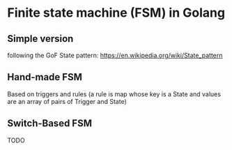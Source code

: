 # Finite state machine (FSM) in Golang

## Simple version
following the GoF State pattern: https://en.wikipedia.org/wiki/State_pattern


## Hand-made FSM
Based on triggers and rules (a rule is map whose key is a State and values are an array of pairs of Trigger and State)

## Switch-Based FSM
TODO